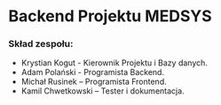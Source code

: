 # Backend Projektu MEDSYS
### Skład zespołu:
* Krystian Kogut - Kierownik Projektu i Bazy danych.
* Adam Polański - Programista Backend.
* Michał Rusinek – Programista Frontend.
* Kamil Chwetkowski – Tester i dokumentacja.